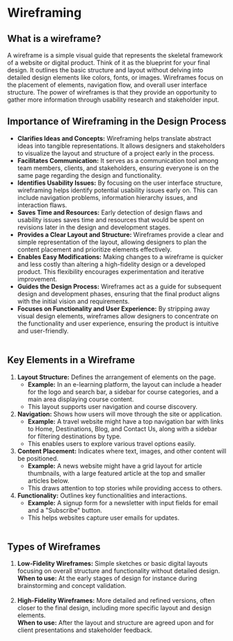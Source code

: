 # Wireframing
## What is a wireframe?
A wireframe is a simple visual guide that represents the skeletal framework of a website or digital product. Think of it as the blueprint for your final design. It outlines the basic structure and layout without delving into detailed design elements like colors, fonts, or images. Wireframes focus on the placement of elements, navigation flow, and overall user interface structure. The power of wireframes is that they provide an opportunity to gather more information through usability research and stakeholder input.

## Importance of Wireframing in the Design Process
* **Clarifies Ideas and Concepts:** Wireframing helps translate abstract ideas into tangible representations. It allows designers and stakeholders to visualize the layout and structure of a project early in the process.
* **Facilitates Communication:** It serves as a communication tool among team members, clients, and stakeholders, ensuring everyone is on the same page regarding the design and functionality.
* **Identifies Usability Issues:** By focusing on the user interface structure, wireframing helps identify potential usability issues early on. This can include navigation problems, information hierarchy issues, and interaction flaws.
* **Saves Time and Resources:** Early detection of design flaws and usability issues saves time and resources that would be spent on revisions later in the design and development stages.
* **Provides a Clear Layout and Structure:** Wireframes provide a clear and simple representation of the layout, allowing designers to plan the content placement and prioritize elements effectively.
* **Enables Easy Modifications:** Making changes to a wireframe is quicker and less costly than altering a high-fidelity design or a developed product. This flexibility encourages experimentation and iterative improvement.
* **Guides the Design Process:** Wireframes act as a guide for subsequent design and development phases, ensuring that the final product aligns with the initial vision and requirements.
* **Focuses on Functionality and User Experience:** By stripping away visual design elements, wireframes allow designers to concentrate on the functionality and user experience, ensuring the product is intuitive and user-friendly.<br/><br/>

## Key Elements in a Wireframe
1. **Layout Structure:** Defines the arrangement of elements on the page.
   * **Example:** In an e-learning platform, the layout can include a header for the logo and search bar, a sidebar for course categories, and a main area displaying        course content.
   * This layout supports user navigation and course discovery.
2. **Navigation:** Shows how users will move through the site or application.
   * **Example:** A travel website might have a top navigation bar with links to Home, Destinations, Blog, and Contact Us, along with a sidebar for filtering 
  destinations by type.
   * This enables users to explore various travel options easily.
3. **Content Placement:** Indicates where text, images, and other content will be positioned.  
   * **Example:** A news website might have a grid layout for article thumbnails, with a large featured article at the top and smaller articles below.
   * This draws attention to top stories while providing access to others.
4. **Functionality:** Outlines key functionalities and interactions.
   * **Example:** A signup form for a newsletter with input fields for email and a "Subscribe" button.
   * This helps websites capture user emails for updates.<br/><br/>

## Types of Wireframes
1. **Low-Fidelity Wireframes:** Simple sketches or basic digital layouts focusing on overall structure and functionality without detailed design.<br/>
  **When to use:** At the early stages of design for instance during brainstorming and concept validation. <br/><br/>
2. **High-Fidelity Wireframes:** More detailed and refined versions, often closer to the final design, including more specific layout and design elements.<br/>
  **When to use:** After the layout and structure are agreed upon and for client presentations and stakeholder feedback.
